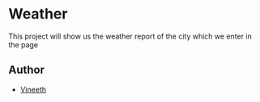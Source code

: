 # Weather

This project will show us the weather report of the city which we enter in the page

## Author
- [Vineeth](https://github.com/Vineethkumar8/Weather.git)

